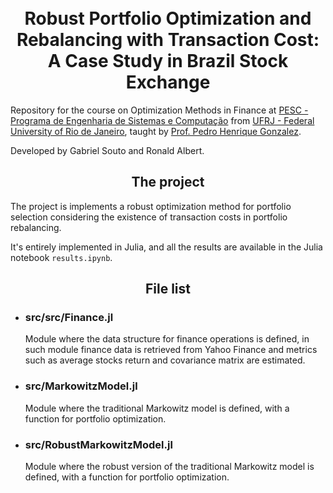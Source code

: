 <h1 align="center">
<br> Robust Portfolio Optimization and Rebalancing with Transaction Cost: A Case Study in Brazil Stock Exchange
</h1>
Repository for the course on Optimization Methods in Finance at  <a href="https://www.cos.ufrj.br/" > PESC - Programa de Engenharia de Sistemas e Computação</a> from <a href="https://ufrj.br/" >UFRJ - Federal University of Rio de Janeiro</a>, taught by <a href="https://www.cos.ufrj.br/~pegonzalez/">Prof.  Pedro Henrique Gonzalez</a>.

Developed by Gabriel Souto and Ronald Albert.
<h2 align="center">
The project
</h2>
The project is implements a robust optimization method for portfolio selection considering the existence of transaction costs in portfolio rebalancing. 

It's entirely implemented in Julia, and all the results are available in the Julia notebook `results.ipynb`.

<h2 align="center">
File list
</h2>
<ul>
    <li><h3>src/src/Finance.jl</h3></li>
    <p>Module where the data structure for finance operations is defined, in such module finance data is retrieved from Yahoo Finance and metrics such as average stocks return and covariance matrix are estimated.</p>
    <li><h3>src/MarkowitzModel.jl</h3></li>
    <p>Module where the traditional Markowitz model is defined, with a function for portfolio optimization.</p>
    <li><h3>src/RobustMarkowitzModel.jl</h3></li>
    <p>Module where the robust version of the traditional Markowitz model is defined, with a function for portfolio optimization.</p>
</ul>
